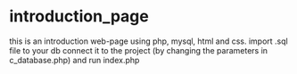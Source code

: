 # introduction_page
this is an introduction web-page
using php, mysql, html and css.
import .sql file to your db connect it to the project (by changing the parameters in c_database.php) and run index.php
